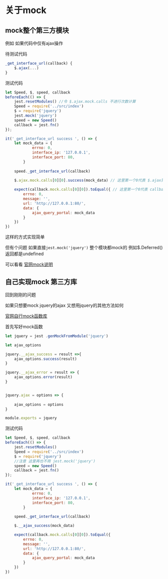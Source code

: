# 关于mock

## mock整个第三方模块

例如 如果代码中仅有ajax操作

待测试代码

```javascript
_get_interface_url(callback) {
    $.ajax(...)
}
```

测试代码
```javascript
let Speed, $, speed, callback
beforeEach(() => {
    jest.resetModules() //令 $.ajax.mock.calls 不进行次数计算
    Speed = require('../src/index')
    $ = require('jquery')
    jest.mock('jquery')
    speed = new Speed()
    callback = jest.fn()
});

it('_get_interface_url success ', () => {
    let mock_data = {
            errno: 0,
            interface_ip: '127.0.0.1',
            interface_port: 80,
        }
    
    speed._get_interface_url(callback)
    
    $.ajax.mock.calls[0][0].success(mock_data) // 这里第一个0代表 $.ajax第一次被模拟时的第一个参数

    expect(callback.mock.calls[0][0]).toEqual({ // 这里第一个0代表 callback第一次被模拟时的第一个参数
        errno: 0,
        message: '',
        url: 'http://127.0.0.1:80/',
        data: {
            ajax_query_portal: mock_data
        }
    })
})
```
这样的方式实现简单

但有个问题 如果直接`jest.mock('jquery')` 整个模块都mock的 例如$.Deferred() 返回都是undefined

可以看看 [官网mock说明](https://facebook.github.io/jest/docs/en/jest-object.html#jestmockmodulename-factory-options)

## 自己实现mock 第三方库

回到刚刚的问题 

如果只想要mock jquery的ajax 又想用jquery的其他方法如何

[官网自行mock函数库](https://facebook.github.io/jest/docs/en/mock-function-api.html#content)

首先写好mock函数

```javascript
let jquery = jest .genMockFromModule('jquery')

let ajax_options 

jquery.__ajax_success = result =>{
    ajax_options.success(result)
}

jquery.__ajax_error = result => {
    ajax_options.error(result)
}


jquery.ajax = options => {
    
    ajax_options = options
}

module.exports = jquery
```

测试代码

```javascript
let Speed, $, speed, callback
beforeEach(() => {
    jest.resetModules()
    Speed = require('../src/index')
    $ = require('jquery')
    //注意 这里再也不用 jest.mock('jquery')
    speed = new Speed()
    callback = jest.fn()
});

it('_get_interface_url success ', () => {
    let mock_data = {
            errno: 0,
            interface_ip: '127.0.0.1',
            interface_port: 80,
        }
    
    speed._get_interface_url(callback)

    $.__ajax_success(mock_data)

    expect(callback.mock.calls[0][0]).toEqual({
        errno: 0,
        message: '',
        url: 'http://127.0.0.1:80/',
        data: {
            ajax_query_portal: mock_data
        }
    })
})
```
